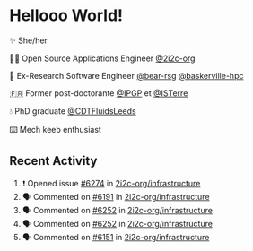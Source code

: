 # Hellooo World!

✨ She/her

👩‍💻 Open Source Applications Engineer [@2i2c-org](https://2i2c.org/)

🐻 Ex-Research Software Engineer [@bear-rsg](https://github.com/bear-rsg) [@baskerville-hpc](https://github.com/baskerville-hpc) 

🇫🇷 Former post-doctorante [@IPGP](https://github.com/IPGP) et [@ISTerre](https://www.isterre.fr/) 

💧 PhD graduate [@CDTFluidsLeeds](https://fluid-dynamics.leeds.ac.uk/) 

⌨️ Mech keeb enthusiast 

## Recent Activity 

<!--START_SECTION:activity-->
1. ❗ Opened issue [#6274](https://github.com/2i2c-org/infrastructure/issues/6274) in [2i2c-org/infrastructure](https://github.com/2i2c-org/infrastructure)
2. 🗣 Commented on [#6191](https://github.com/2i2c-org/infrastructure/issues/6191#issuecomment-3001391644) in [2i2c-org/infrastructure](https://github.com/2i2c-org/infrastructure)
3. 🗣 Commented on [#6252](https://github.com/2i2c-org/infrastructure/issues/6252#issuecomment-2999733759) in [2i2c-org/infrastructure](https://github.com/2i2c-org/infrastructure)
4. 🗣 Commented on [#6252](https://github.com/2i2c-org/infrastructure/issues/6252#issuecomment-2999582810) in [2i2c-org/infrastructure](https://github.com/2i2c-org/infrastructure)
5. 🗣 Commented on [#6151](https://github.com/2i2c-org/infrastructure/issues/6151#issuecomment-2997109210) in [2i2c-org/infrastructure](https://github.com/2i2c-org/infrastructure)
<!--END_SECTION:activity-->

